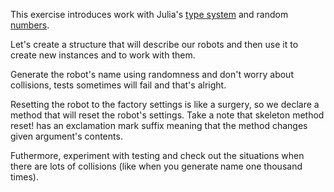This exercise introduces work with Julia's [type system](http://docs.julialang.org/en/stable/manual/types/)
and random [numbers](http://docs.julialang.org/en/stable/stdlib/numbers/).

Let's create a structure that will describe our robots
and then use it to create new instances and to work with them.

Generate the robot's name using randomness and don't worry about
collisions, tests sometimes will fail and that's alright.

Resetting the robot to the factory settings is like a surgery,
so we declare a method that will reset the robot's settings.
Take a note that skeleton method reset! has an exclamation mark suffix
meaning that the method changes given argument's contents.

Futhermore, experiment with testing and check out the situations when
there are lots of collisions (like when you generate name one thousand times).

